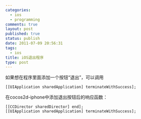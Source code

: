 ```yaml
--- 
categories: 
  - ios
  - programming
comments: true
layout: post
published: true
status: publish
date: 2011-07-09 20:56:31
tags: 
  - ios
title: iOS退出程序
type: post
---
```

如果想在程序里面添加一个按钮“退出”，可以调用

```objc
[[UIApplication sharedApplication] terminateWithSuccess];
```

在cocos2d-iphone中添加退出按钮后的响应函数：

```objc
[[CCDirector sharedDirector] end];
[[UIApplication sharedApplication] terminateWithSuccess];
```
